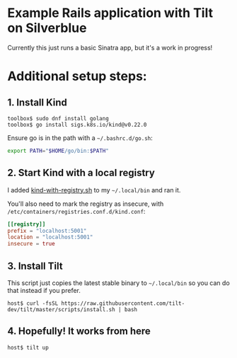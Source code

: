 # Example Rails application with Tilt on Silverblue

Currently this just runs a basic Sinatra app, but it's a work in progress!

# Additional setup steps:

## 1. Install Kind

```
toolbox$ sudo dnf install golang
toolbox$ go install sigs.k8s.io/kind@v0.22.0
```

Ensure go is in the path with a `~/.bashrc.d/go.sh`:

```bash
export PATH="$HOME/go/bin:$PATH"
```

## 2. Start Kind with a local registry

I added [kind-with-registry.sh](scripts/kind-with-registry.sh) to my `~/.local/bin` and ran it.

You'll also need to mark the registry as insecure, with `/etc/containers/registries.conf.d/kind.conf`:

```toml
[[registry]]
prefix = "localhost:5001"
location = "localhost:5001"
insecure = true
```

## 3. Install Tilt

This script just copies the latest stable binary to `~/.local/bin` so you can do that instead if you prefer.

```
host$ curl -fsSL https://raw.githubusercontent.com/tilt-dev/tilt/master/scripts/install.sh | bash
```

## 4. Hopefully! It works from here

```
host$ tilt up
```
